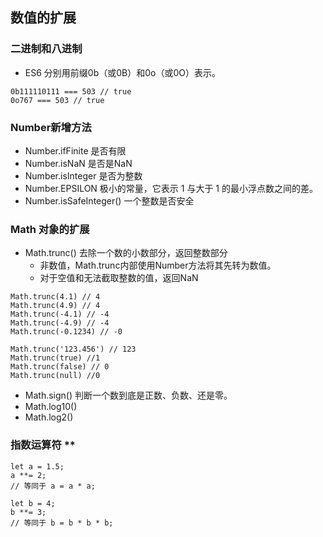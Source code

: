 ## 数值的扩展

### 二进制和八进制
* ES6  分别用前缀0b（或0B）和0o（或0O）表示。
```
0b111110111 === 503 // true
0o767 === 503 // true
```

### Number新增方法

* Number.ifFinite 是否有限
* Number.isNaN 是否是NaN
* Number.isInteger 是否为整数
* Number.EPSILON  极小的常量，它表示 1 与大于 1 的最小浮点数之间的差。
* Number.isSafeInteger() 一个整数是否安全

### Math 对象的扩展
* Math.trunc() 去除一个数的小数部分，返回整数部分
  - 非数值，Math.trunc内部使用Number方法将其先转为数值。
  - 对于空值和无法截取整数的值，返回NaN
```
Math.trunc(4.1) // 4
Math.trunc(4.9) // 4
Math.trunc(-4.1) // -4
Math.trunc(-4.9) // -4
Math.trunc(-0.1234) // -0

Math.trunc('123.456') // 123
Math.trunc(true) //1
Math.trunc(false) // 0
Math.trunc(null) //0

```

* Math.sign() 判断一个数到底是正数、负数、还是零。
* Math.log10()
* Math.log2()

### 指数运算符 ** 

```
let a = 1.5;
a **= 2;
// 等同于 a = a * a;

let b = 4;
b **= 3;
// 等同于 b = b * b * b;
```






